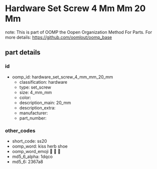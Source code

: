 # Hardware Set Screw 4 Mm Mm 20 Mm  

note: This is part of OOMP the Oopen Organization Method For Parts. For more details: https://github.com/oomlout/oomp_base

##  part details





### id
* oomp_id: hardware_set_screw_4_mm_mm_20_mm
  * classification: hardware
  * type: set_screw
  * size: 4_mm_mm
  * color: 
  * description_main: 20_mm
  * description_extra: 
  * manufacturer: 
  * part_number: 

### other_codes
* short_code: ss20
* oomp_word: kiss herb shoe
* oomp_word_emoji :kiss: :herb: :shoe:
* md5_6_alpha: 1dqco
* md5_6: 2367a8